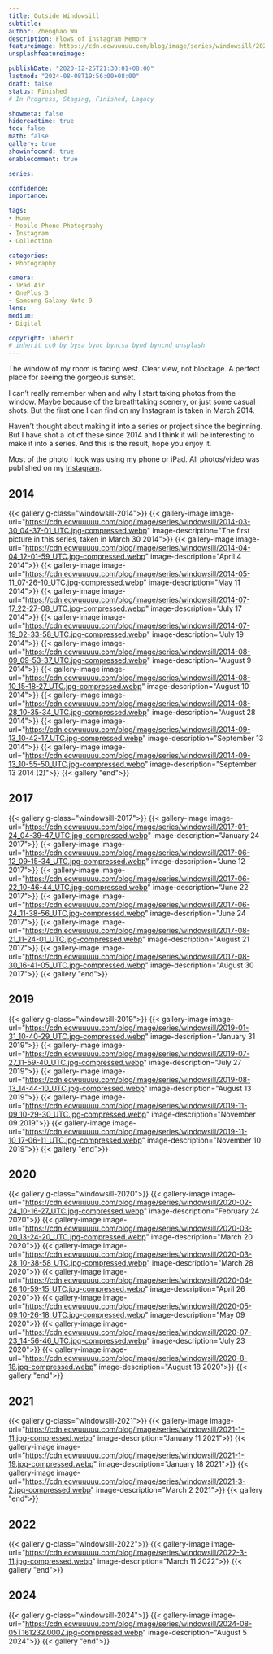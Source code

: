 ```yaml
---
title: Outside Windowsill
subtitle: 
author: Zhenghao Wu
description: Flows of Instagram Memory
featureimage: https://cdn.ecwuuuuu.com/blog/image/series/windowsill/2020-02-24_10-16-27_UTC.jpg-compressed.webp
unsplashfeatureimage: 

publishDate: "2020-12-25T21:30:01+08:00"
lastmod: "2024-08-08T19:56:00+08:00"
draft: false
status: Finished
# In Progress, Staging, Finished, Lagacy

showmeta: false
hidereadtime: true
toc: false
math: false
gallery: true
showinfocard: true
enablecomment: true

series: 

confidence: 
importance: 

tags:
- Home
- Mobile Phone Photography
- Instagram
- Collection

categories:
- Photography

camera:
- iPad Air
- OnePlus 3
- Samsung Galaxy Note 9
lens:
medium:
- Digital

copyright: inherit
# inherit cc0 by bysa bync byncsa bynd byncnd unsplash
---
```


The window of my room is facing west. Clear view, not blockage. A perfect place for seeing the gorgeous sunset.

I can’t really remember when and why I start taking photos from the window. Maybe because of the breathtaking scenery, or just some casual shots. But the first one I can find on my Instagram is taken in March 2014. 

Haven’t thought about making it into a series or project since the beginning. But I have shot a lot of these since 2014 and I think it will be interesting to make it into a series. And this is the result, hope you enjoy it.

Most of the photo I took was using my phone or iPad. All photos/video was published on my [Instagram](https://www.instagram.com/ecwuuuuu/).

## 2014

{{< gallery g-class="windowsill-2014">}}
{{< gallery-image
image-url="https://cdn.ecwuuuuu.com/blog/image/series/windowsill/2014-03-30_04-37-01_UTC.jpg-compressed.webp"
image-description="The first picture in this series, taken in March 30 2014">}}
{{< gallery-image
image-url="https://cdn.ecwuuuuu.com/blog/image/series/windowsill/2014-04-04_12-01-59_UTC.jpg-compressed.webp"
image-description="April 4 2014">}}
{{< gallery-image
image-url="https://cdn.ecwuuuuu.com/blog/image/series/windowsill/2014-05-11_07-26-10_UTC.jpg-compressed.webp"
image-description="May 11 2014">}}
{{< gallery-image
image-url="https://cdn.ecwuuuuu.com/blog/image/series/windowsill/2014-07-17_22-27-08_UTC.jpg-compressed.webp"
image-description="July 17 2014">}}
{{< gallery-image
image-url="https://cdn.ecwuuuuu.com/blog/image/series/windowsill/2014-07-19_02-33-58_UTC.jpg-compressed.webp"
image-description="July 19 2014">}}
{{< gallery-image
image-url="https://cdn.ecwuuuuu.com/blog/image/series/windowsill/2014-08-09_09-53-37_UTC.jpg-compressed.webp"
image-description="August 9 2014">}}
{{< gallery-image
image-url="https://cdn.ecwuuuuu.com/blog/image/series/windowsill/2014-08-10_15-18-27_UTC.jpg-compressed.webp"
image-description="August 10 2014">}}
{{< gallery-image
image-url="https://cdn.ecwuuuuu.com/blog/image/series/windowsill/2014-08-28_10-35-34_UTC.jpg-compressed.webp"
image-description="August 28 2014">}}
{{< gallery-image
image-url="https://cdn.ecwuuuuu.com/blog/image/series/windowsill/2014-09-13_10-42-17_UTC.jpg-compressed.webp"
image-description="September 13 2014">}}
{{< gallery-image
image-url="https://cdn.ecwuuuuu.com/blog/image/series/windowsill/2014-09-13_10-55-50_UTC.jpg-compressed.webp"
image-description="September 13 2014 (2)">}}
{{< gallery "end">}}

## 2017

{{< gallery g-class="windowsill-2017">}}
{{< gallery-image
image-url="https://cdn.ecwuuuuu.com/blog/image/series/windowsill/2017-01-24_04-39-47_UTC.jpg-compressed.webp"
image-description="January 24 2017">}}
{{< gallery-image
image-url="https://cdn.ecwuuuuu.com/blog/image/series/windowsill/2017-06-12_09-15-34_UTC.jpg-compressed.webp"
image-description="June 12 2017">}}
{{< gallery-image
image-url="https://cdn.ecwuuuuu.com/blog/image/series/windowsill/2017-06-22_10-46-44_UTC.jpg-compressed.webp"
image-description="June 22 2017">}}
{{< gallery-image
image-url="https://cdn.ecwuuuuu.com/blog/image/series/windowsill/2017-06-24_11-38-56_UTC.jpg-compressed.webp"
image-description="June 24 2017">}}
{{< gallery-image
image-url="https://cdn.ecwuuuuu.com/blog/image/series/windowsill/2017-08-21_11-24-01_UTC.jpg-compressed.webp"
image-description="August 21 2017">}}
{{< gallery-image
image-url="https://cdn.ecwuuuuu.com/blog/image/series/windowsill/2017-08-30_16-41-05_UTC.jpg-compressed.webp"
image-description="August 30 2017">}}
{{< gallery "end">}}

## 2019

{{< gallery g-class="windowsill-2019">}}
{{< gallery-image
image-url="https://cdn.ecwuuuuu.com/blog/image/series/windowsill/2019-01-31_10-40-29_UTC.jpg-compressed.webp"
image-description="January 31 2019">}}
{{< gallery-image
image-url="https://cdn.ecwuuuuu.com/blog/image/series/windowsill/2019-07-27_11-59-40_UTC.jpg-compressed.webp"
image-description="July 27 2019">}}
{{< gallery-image
image-url="https://cdn.ecwuuuuu.com/blog/image/series/windowsill/2019-08-13_14-44-10_UTC.jpg-compressed.webp"
image-description="August 13 2019">}}
{{< gallery-image
image-url="https://cdn.ecwuuuuu.com/blog/image/series/windowsill/2019-11-09_10-29-30_UTC.jpg-compressed.webp"
image-description="November 09 2019">}}
{{< gallery-image
image-url="https://cdn.ecwuuuuu.com/blog/image/series/windowsill/2019-11-10_17-06-11_UTC.jpg-compressed.webp"
image-description="November 10 2019">}}
{{< gallery "end">}}

## 2020

{{< gallery g-class="windowsill-2020">}}
{{< gallery-image
image-url="https://cdn.ecwuuuuu.com/blog/image/series/windowsill/2020-02-24_10-16-27_UTC.jpg-compressed.webp"
image-description="February 24 2020">}}
{{< gallery-image
image-url="https://cdn.ecwuuuuu.com/blog/image/series/windowsill/2020-03-20_13-24-20_UTC.jpg-compressed.webp"
image-description="March 20 2020">}}
{{< gallery-image
image-url="https://cdn.ecwuuuuu.com/blog/image/series/windowsill/2020-03-28_10-38-58_UTC.jpg-compressed.webp"
image-description="March 28 2020">}}
{{< gallery-image
image-url="https://cdn.ecwuuuuu.com/blog/image/series/windowsill/2020-04-26_10-59-15_UTC.jpg-compressed.webp"
image-description="April 26 2020">}}
{{< gallery-image
image-url="https://cdn.ecwuuuuu.com/blog/image/series/windowsill/2020-05-09_10-26-18_UTC.jpg-compressed.webp"
image-description="May 09 2020">}}
{{< gallery-image
image-url="https://cdn.ecwuuuuu.com/blog/image/series/windowsill/2020-07-23_14-56-46_UTC.jpg-compressed.webp"
image-description="July 23 2020">}}
{{< gallery-image
image-url="https://cdn.ecwuuuuu.com/blog/image/series/windowsill/2020-8-18.jpg-compressed.webp"
image-description="August 18 2020">}}
{{< gallery "end">}}

## 2021

{{< gallery g-class="windowsill-2021">}}
{{< gallery-image
image-url="https://cdn.ecwuuuuu.com/blog/image/series/windowsill/2021-1-11.jpg-compressed.webp"
image-description="January 11 2021">}}
{{< gallery-image
image-url="https://cdn.ecwuuuuu.com/blog/image/series/windowsill/2021-1-19.jpg-compressed.webp"
image-description="January 18 2021">}}
{{< gallery-image
image-url="https://cdn.ecwuuuuu.com/blog/image/series/windowsill/2021-3-2.jpg-compressed.webp"
image-description="March 2 2021">}}
{{< gallery "end">}}

## 2022

{{< gallery g-class="windowsill-2022">}}
{{< gallery-image
image-url="https://cdn.ecwuuuuu.com/blog/image/series/windowsill/2022-3-11.jpg-compressed.webp"
image-description="March 11 2022">}}
{{< gallery "end">}}

## 2024

{{< gallery g-class="windowsill-2024">}}
{{< gallery-image
image-url="https://cdn.ecwuuuuu.com/blog/image/series/windowsill/2024-08-05T161232.000Z.jpg-compressed.webp"
image-description="August 5 2024">}}
{{< gallery "end">}}
